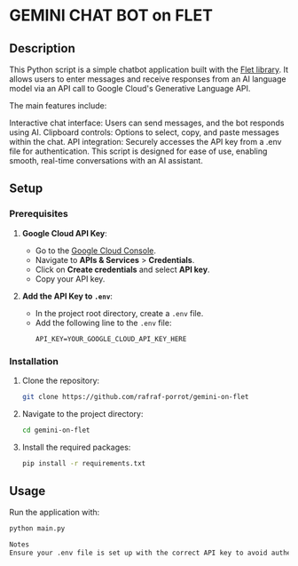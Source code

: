 # GEMINI CHAT BOT on FLET

## Description
This Python script is a simple chatbot application built with the [Flet library](https://flet.dev/). It allows users to enter messages and receive responses from an AI language model via an API call to Google Cloud's Generative Language API.

The main features include:

Interactive chat interface: Users can send messages, and the bot responds using AI.
Clipboard controls: Options to select, copy, and paste messages within the chat.
API integration: Securely accesses the API key from a .env file for authentication.
This script is designed for ease of use, enabling smooth, real-time conversations with an AI assistant.
## Setup

### Prerequisites
1. **Google Cloud API Key**:
   - Go to the [Google Cloud Console](https://console.cloud.google.com/).
   - Navigate to **APIs & Services** > **Credentials**.
   - Click on **Create credentials** and select **API key**.
   - Copy your API key.

2. **Add the API Key to `.env`**:
   - In the project root directory, create a `.env` file.
   - Add the following line to the `.env` file:
     ```plaintext
     API_KEY=YOUR_GOOGLE_CLOUD_API_KEY_HERE
     ```

### Installation
1. Clone the repository:
    ```bash
    git clone https://github.com/rafraf-porrot/gemini-on-flet
    ```
2. Navigate to the project directory:
    ```bash
    cd gemini-on-flet
    ```
3. Install the required packages:
    ```bash
    pip install -r requirements.txt
    ```

## Usage
Run the application with:
```bash
python main.py

Notes
Ensure your .env file is set up with the correct API key to avoid authentication errors.
